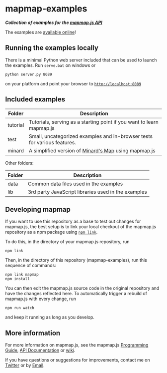 # mapmap-examples

***Collection of examples for the [mapmap.js API](https://github.com/floledermann/mapmap.js)***

The examples are [available online](https://floledermann.github.io/mapmap-examples/)!

## Running the examples locally

There is a minimal Python web server included that can be used to launch the examples. Run `serve.bat` on windows or 

```
python server.py 8089
```

on your platform and point your browser to [`http://localhost:8089`](http://localhost:8089)

## Included examples

Folder     | Description
-----------|-------------
tutorial   | Tutorials, serving as a starting point if you want to learn mapmap.js
test       | Small, uncategorized examples and in-browser tests for various features.
minard     | A simplified version of [Minard's Map](http://datavizblog.com/2013/05/26/dataviz-history-charles-minards-flow-map-of-napoleons-russian-campaign-of-1812-part-5/) using mapmap.js

Other folders:

Folder     | Description
-----------|-------------
data       | Common data files used in the examples
lib        | 3rd party JavaScript libraries used in the examples

## Developing mapmap

If you want to use this repository as a base to test out changes for mapmap.js, the best setup is to link your local checkout of the mapmap.js repository as a npm package using [`npm link`](https://docs.npmjs.com/cli/link).

To do this, in the directory of your mapmap.js repository, run

```
npm link
```

Then, in the directory of this repository (mapmap-examples), run this sequence of commands:

```
npm link mapmap
npm install
```

You can then edit the mapmap.js source code in the original repository and have the changes reflected here. To automatically trigger a rebuild of mapmap.js with every change, run

```
npm run watch
```

and keep it running as long as you develop.

## More information 

For more information on mapmap.js, see the mapmap.js
[Programming Guide](https://github.com/floledermann/mapmap.js/wiki/Programming-Guide),
[API Documentation](https://github.com/floledermann/mapmap.js/wiki/API-Documentation)
or [wiki](https://github.com/floledermann/mapmap.js/wiki).

If you have questions or suggestions for improvements, contact me on [Twitter](http://twitter.com/floledermann) or by [Email](mailto:florian.ledermann@tuwien.ac.at).
